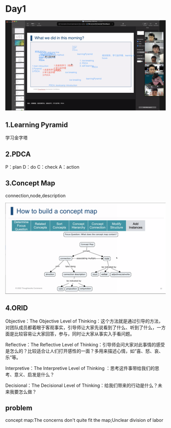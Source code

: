 # Day1

![photo1](assets/photo01.png)

## 1.Learning Pyramid

学习金字塔

## 2.PDCA

P：plan
D：do
C：check
A：action

## 3.Concept Map

connection,node,description

![photo](assets/photo02.png)

## 4.ORID

Objective：The Objective Level of Thinking：这个方法就是通过引导的方法，对团队成员都着眼于客观事实，引导师让大家先说看到了什么、听到了什么，一方面是比较容易让大家回答，参与，同时让大家从事实入手看问题。

Reflective：The Reflective Level of Thinking：引导师会问大家对此事情的感受是怎么的？比较适合让人们打开感性的一面？多用来描述心情，如“喜、怒、哀、乐”等。

Interpretive：The Interpretive Level of Thinking ：思考这件事带给我们的思考、意义、启发是什么？

Decisional：The Decisional Level of Thinking：给我们带来的行动是什么？未来我要怎么做？

## problem

concept map:The concerns don't quite fit the map;Unclear division of labor
